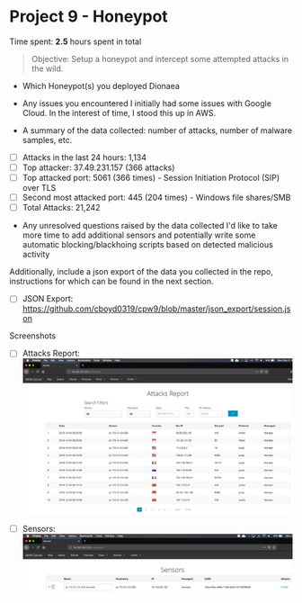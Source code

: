 # Project 9 - Honeypot

Time spent: **2.5** hours spent in total

> Objective: Setup a honeypot and intercept some attempted attacks in the wild.

- Which Honeypot(s) you deployed
Dionaea

- Any issues you encountered
I initially had some issues with Google Cloud. In the interest of time, I stood this up in AWS.

- A summary of the data collected: number of attacks, number of malware samples, etc.
- [ ] Attacks in the last 24 hours: 1,134
- [ ] Top attacker: 37.49.231.157 (366 attacks)
- [ ] Top attacked port: 5061 (366 times) - Session Initiation Protocol (SIP) over TLS
- [ ] Second most attacked port: 445 (204 times) - Windows file shares/SMB
- [ ] Total Attacks: 21,242

- Any unresolved questions raised by the data collected
I'd like to take more time to add additional sensors and potentially write some automatic blocking/blackhoing scripts based on detected malicious activity

Additionally, include a json export of the data you collected in the repo, instructions for which can be found in the next section.
- [ ] JSON Export: https://github.com/cboyd0319/cpw9/blob/master/json_export/session.json

Screenshots
- [ ] Attacks Report: ![](https://github.com/cboyd0319/cpw9/blob/master/images/Screen%20Shot%202018-12-03%20at%204.33.25%20PM.png)


- [ ] Sensors: ![](https://github.com/cboyd0319/cpw9/blob/master/images/Screen%20Shot%202018-12-03%20at%204.33.38%20PM.png)